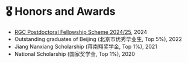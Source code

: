 # 🎖 Honors and Awards
- [RGC Postdoctoral Fellowship Scheme 2024/25](https://www.ugc.edu.hk/eng/rgc/funding_opport/pdfs/index.html), 2024
- Outstanding graduates of Beijing (北京市优秀毕业生, Top 5%), 2022
- Jiang Nanxiang Scholarship (蒋南翔奖学金, Top 1%), 2021
- National Scholarship (国家奖学金, Top 1%), 2020